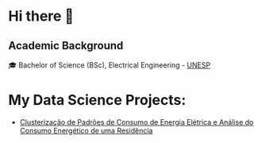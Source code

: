 # Hi there 👋

## Academic Background 
🎓 Bachelor of Science (BSc), Electrical Engineering - [UNESP](www.feb.unesp.br)


# My Data Science Projects:

+ [Clusterização de Padrões de Consumo de Energia Elétrica e Análise do Consumo Energético de uma Residência](https://github.com/rafaelpavan95/DataScience/blob/master/Clusteriza%C3%A7%C3%A3o_Energia.ipynb)

